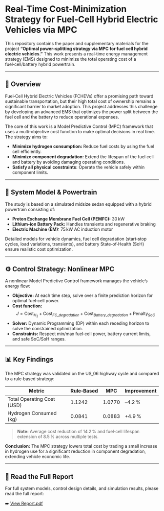 # Real-Time Cost‑Minimization Strategy for Fuel‑Cell Hybrid Electric Vehicles via MPC

This repository contains the paper and supplementary materials for the project **“Optimal power‑splitting strategy via MPC for fuel cell hybrid electric vehicles.”** This work presents a real‑time energy management strategy (EMS) designed to minimize the total operating cost of a fuel‑cell/battery hybrid powertrain.

---

## 📖 Overview

Fuel‑Cell Hybrid Electric Vehicles (FCHEVs) offer a promising path toward sustainable transportation, but their high total cost of ownership remains a significant barrier to market adoption. This project addresses this challenge by developing an advanced EMS that optimizes the power split between the fuel cell and the battery to reduce operational expenses.

The core of this work is a Model Predictive Control (MPC) framework that uses a multi‑objective cost function to make optimal decisions in real time. The strategy aims to:

- **Minimize hydrogen consumption:** Reduce fuel costs by using the fuel cell efficiently.  
- **Minimize component degradation:** Extend the lifespan of the fuel cell and battery by avoiding damaging operating conditions.  
- **Satisfy all physical constraints:** Operate the vehicle safely within component limits.

---

## 🔬 System Model & Powertrain

The study is based on a simulated midsize sedan equipped with a hybrid powertrain consisting of:

- **Proton Exchange Membrane Fuel Cell (PEMFC):** 30 kW  
- **Lithium‑ion Battery Pack:** Handles transients and regenerative braking  
- **Electric Machine (EM):** 75 kW AC induction motor  

Detailed models for vehicle dynamics, fuel cell degradation (start‑stop cycles, load variations, transients), and battery State‑of‑Health (SoH) ensure realistic cost optimization.

---

## ⚙️ Control Strategy: Nonlinear MPC

A nonlinear Model Predictive Control framework manages the vehicle’s energy flow:

- **Objective:** At each time step, solve over a finite prediction horizon for optimal fuel‑cell power.  
- **Cost function:**  
  $$
  J = \text{Cost}_{H_2} + \text{Cost}_{FC\_degradation} + \text{Cost}_{Battery\_degradation} + \text{Penalty}_{SoC}
  $$  
- **Solver:** Dynamic Programming (DP) within each receding horizon to solve the constrained optimization.  
- **Constraints:** Respect min/max fuel‑cell power, battery current limits, and safe SoC/SoH ranges.

---

## 📊 Key Findings

The MPC strategy was validated on the US_06 highway cycle and compared to a rule‑based strategy:

| Metric                         | Rule‑Based | MPC      | Improvement |
|--------------------------------|------------|----------|-------------|
| Total Operating Cost (USD)     | 1.1242     | 1.0770   | –4.2 %      |
| Hydrogen Consumed (kg)         | 0.0841     | 0.0883   | +4.9 %      |

> **Note:** Average cost reduction of 14.2 % and fuel‑cell lifespan extension of 8.5 % across multiple tests.

**Conclusion:** The MPC strategy lowers total cost by trading a small increase in hydrogen use for a significant reduction in component degradation, extending vehicle economic life.

---

## 📜 Read the Full Report

For full system models, control design details, and simulation results, please read the full report:

➡️ [View Report.pdf](./Report.pdf)

